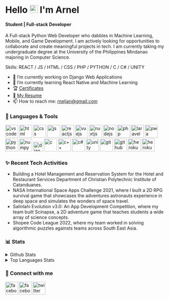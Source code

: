 
   
# Hello <img src="https://media.tenor.com/images/af1b615e4f90567a1328b7c320d3a601/tenor.gif" height="25px"> I'm Arnel
#### Student | Full-stack Developer


A Full-stack Python Web Developer who dabbles in Machine Learning, Mobile, and Game Development. I am actively looking for opportunities to collaborate and create meaningful projects in tech. I am currently taking my undergraduate degree at the University of the Philippines Mindanao majoring in Computer Science.

Skills: REACT / JS / HTML / CSS / PHP / PYTHON / C / C# / UNITY

- 🔭 I’m currently working on Django Web Applications
- 🌱 I’m currently learning React Native and Machine Learning 
- 🏆 <a href="https://github.com/ArJSarmiento/Certificates" target="_blank">Certificates</a>
- 📃 <a href="https://drive.google.com/file/d/1ZsANzXVlGyVZjBCl97v1iEvZlE6B5s8_/view?usp=sharing" target="_blank">My Resume</a>
- 📫 How to reach me: rneljan@gmail.com

### 🧰 Languages & Tools

<p align="left">
<img width="40px" alt="vscode" src="https://img.icons8.com/fluent/2x/visual-studio-code-2019.png" />
<img width="40px" alt="html" src="https://img.icons8.com/color/2x/html-5.png" />
<img width="40px" alt="css" src="https://img.icons8.com/color/2x/css3.png" />
<img  width="40px" alt="js" src="https://img.icons8.com/color/2x/javascript.png" />
<img  width="40px" alt="reactjs" src="https://img.icons8.com/color/2x/react-native.png" />
<img  width="40px" alt="vuejs" src="https://img.icons8.com/color/96/000000/vue-js.png" />
<img  width="40px" alt="nuxtjs" src="https://i.redd.it/2ssi8ft315b71.png" />
<img  width="40px" alt="nodejs" src="https://img.icons8.com/color/2x/nodejs.png" />
<img  width="40px" alt="php" src="https://img.icons8.com/dusk/344/php-logo.png" />
<img  width="40px" alt="laravel" src="https://upload.wikimedia.org/wikipedia/commons/thumb/9/9a/Laravel.svg/1969px-Laravel.svg.png" />
<img  width="40px" alt="pwa" src="https://angular.io/generated/images/marketing/concept-icons/pwa.png" />
<img width="40px" alt="python" src="https://img.icons8.com/color/2x/python.png" />
<img width="40px" alt="numpy" src="https://img.icons8.com/color/2x/numpy.png" />
<img  width="30px" alt="django" src="https://hackr.io/tutorials/django/logo-django.svg?ver=1610114943"/>
<img width="40px" alt="c" src="https://img.icons8.com/color/2x/c-sharp-logo-2.png" />
<img width="40px" alt="c++" src="https://img.icons8.com/color/344/c-plus-plus-logo.png" />
<img width="40px" alt="c#" src="https://img.icons8.com/color/2x/c-programming.png" />
<img width="40px" alt="unity" src="https://i.redd.it/tu3gt6ysfxq71.png"/>
<img width="40px" alt="git" src="https://img.icons8.com/color/2x/git.png" />
<img width="40px" alt="github" src="https://img.icons8.com/fluent/2x/github.png" />
<img  width="40px" alt="heroku" src="https://img.icons8.com/color/344/heroku.png" />
<img  width="40px" alt="heroku" src="https://cdn.sanity.io/images/599r6htc/localized/46a76c802176eb17b04e12108de7e7e0f3736dc6-1024x1024.png?w=670&h=670&q=75&fit=max&auto=format" />
<p/>


### ✨ Recent Tech Activities

- Building a Hotel Management and Reservation System for the Hotel and Restaurant Services Department of Christian Polytechnic Institute of Catanduanes.
- NASA International Space Apps Challenge 2021, where I built a 2D RPG survival game that showcases the adventures astronauts experience in deep space and simulates the wonders of space travel. 
- Salinlahi Evolution v3.0: An App Development Competition, where my team built Scinapse, a 2D adventure game that teaches students a wide array of science concepts.
- Shopee Code League 2022, where my team worked in solving algorithmic puzzles againsts teams across South East Asia.



###  📊 Stats

<details>
  <summary>Github Stats</summary>
  <br>
  
  ![Arnel's GitHub stats](https://github-readme-stats.vercel.app/api?username=ArJSarmiento&theme=merko)
  
</details>

<details>
  <summary>Top Languages Stats</summary>
  <br>
  
  ![Arnel's GitHub stats](https://github-readme-stats.vercel.app/api/top-langs/?username=ArJSarmiento&theme=merko)

</details>

### 🔗 Connect with me

[<img align="left" width="40px" alt="facebook" src="https://img.icons8.com/fluent/344/linkedin.png" />][linkedin]
[<img align="left" width="40px" alt="facebook" src="https://img.icons8.com/fluent/344/facebook-new.png" />][facebook]
[<img align="left" width="40px" alt="twitter" src="https://img.icons8.com/fluent/344/twitter.png" />][twitter]

[linkedin]: https://www.linkedin.com/in/ArJSarmiento/
[facebook]: https://www.facebook.com/Arnel.Jansarmiento.2003/
[twitter]: https://twitter.com/ArJSarmiento
